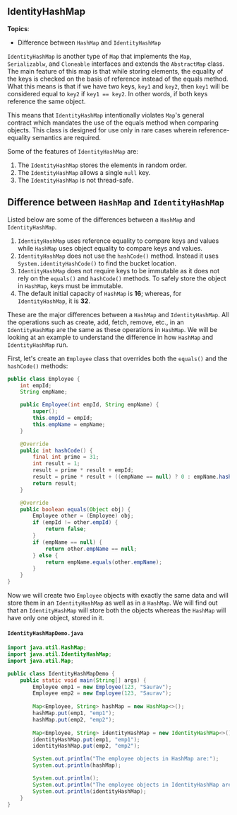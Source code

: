 ## IdentityHashMap

**Topics**:

- Difference between `HashMap` and `IdentityHashMap`

`IdentityHashMap` is another type of `Map` that implements the `Map`, `Serializablw`, and `Cloneable` interfaces and extends the `AbstractMap` class.
The main feature of this map is that while storing elements, the equality of the keys is checked on the basis of reference instead of the equals method.
What this means is that if we have two keys, `key1` and `key2`, then `key1` will be considered equal to `key2` if `key1 == key2`.
In other words, if both keys reference the same object.

This means that `IdentityHashMap` intentionally violates `Map`'s general contract which mandates the use of the equals method when comparing objects.
This class is designed for use only in rare cases wherein reference-equality semantics are required.

Some of the features of `IdentityHashMap` are:

1. The `IdentityHashMap` stores the elements in random order.
2. The `IdentityHashMap` allows a single `null` key.
3. The `IdentityHashMap` is not thread-safe.

## Difference between `HashMap` and `IdentityHashMap`

Listed below are some of the differences between a `HashMap` and `IdentityHashMap`.

1. `IdentityHashMap` uses reference equality to compare keys and values while `HashMap` uses object equality to compare keys and values.
2. `IdentityHashMap` does not use the `hashCode()` method. Instead it uses `System.identityHashCode()` to find the bucket location.
3. `IdentityHashMap` does not require keys to be immutable as it does not rely on the `equals()` and `hashCode()` methods.
   To safely store the object in `HashMap`, keys must be immutable.
4. The default initial capacity of `HashMap` is **16**; whereas, for `IdentityHashMap`, it is **32**.

These are the major differences between a `HashMap` and `IdentityHashMap`.
All the operations such as create, add, fetch, remove, etc., in an `IdentityHashMap` are the same as these operations in `HashMap`.
We will be looking at an example to understand the difference in how `HashMap` and `IdentityHashMap` run.

First, let's create an `Employee` class that overrides both the `equals()` and the `hashCode()` methods:

```java
public class Employee {
    int empId;
    String empName;

    public Employee(int empId, String empName) {
        super();
        this.empId = empId;
        this.empName = empName;
    }

    @Override
    public int hashCode() {
        final int prime = 31;
        int result = 1;
        result = prime * result + empId;
        result = prime * result + ((empName == null) ? 0 : empName.hashCode());
        return result;
    }

    @Override
    public boolean equals(Object obj) {
        Employee other = (Employee) obj;
        if (empId != other.empId) {
            return false;
        }
        if (empName == null) {
            return other.empName == null;
        } else {
            return empName.equals(other.empName);
        }
    }
}
```

Now we will create two `Employee` objects with exactly the same data and will store them in an `IdentityHashMap` as well as in a `HashMap`.
We will find out that an `IdentityHashMap` will store both the objects whereas the `HashMap` will have only one object, stored in it.

#### `IdentityHashMapDemo.java`

```java
import java.util.HashMap;
import java.util.IdentityHashMap;
import java.util.Map;

public class IdentityHashMapDemo {
    public static void main(String[] args) {
        Employee emp1 = new Employee(123, "Saurav");
        Employee emp2 = new Employee(123, "Saurav");
        
        Map<Employee, String> hashMap = new HashMap<>();
        hashMap.put(emp1, "emp1");
        hashMap.put(emp2, "emp2");
        
        Map<Employee, String> identityHashMap = new IdentityHashMap<>();
        identityHashMap.put(emp1, "emp1");
        identityHashMap.put(emp2, "emp2");

        System.out.println("The employee objects in HashMap are:");
        System.out.println(hashMap);

        System.out.println();
        System.out.println("The employee objects in IdentityHashMap are:");
        System.out.println(identityHashMap);
    }
}
```